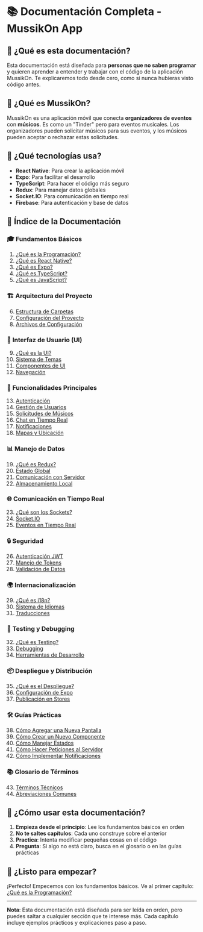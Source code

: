 # 📚 Documentación Completa - MussikOn App

## 🎯 ¿Qué es esta documentación?

Esta documentación está diseñada para **personas que no saben programar** y quieren aprender a entender y trabajar con el código de la aplicación MussikOn. Te explicaremos todo desde cero, como si nunca hubieras visto código antes.

## 🚀 ¿Qué es MussikOn?

MussikOn es una aplicación móvil que conecta **organizadores de eventos** con **músicos**. Es como un "Tinder" pero para eventos musicales. Los organizadores pueden solicitar músicos para sus eventos, y los músicos pueden aceptar o rechazar estas solicitudes.

## 📱 ¿Qué tecnologías usa?

- **React Native**: Para crear la aplicación móvil
- **Expo**: Para facilitar el desarrollo
- **TypeScript**: Para hacer el código más seguro
- **Redux**: Para manejar datos globales
- **Socket.IO**: Para comunicación en tiempo real
- **Firebase**: Para autenticación y base de datos

## 📖 Índice de la Documentación

### 🎓 **Fundamentos Básicos**
1. [¿Qué es la Programación?](./fundamentos/que-es-programacion.md)
2. [¿Qué es React Native?](./fundamentos/react-native.md)
3. [¿Qué es Expo?](./fundamentos/expo.md)
4. [¿Qué es TypeScript?](./fundamentos/typescript.md)
5. [¿Qué es JavaScript?](./fundamentos/javascript.md)

### 🏗️ **Arquitectura del Proyecto**
6. [Estructura de Carpetas](./arquitectura/estructura-carpetas.md)
7. [Configuración del Proyecto](./arquitectura/configuracion-proyecto.md)
8. [Archivos de Configuración](./arquitectura/archivos-configuracion.md)

### 🎨 **Interfaz de Usuario (UI)**
9. [¿Qué es la UI?](./ui/que-es-ui.md)
10. [Sistema de Temas](./ui/sistema-temas.md)
11. [Componentes de UI](./ui/componentes-ui.md)
12. [Navegación](./ui/navegacion.md)

### 🔧 **Funcionalidades Principales**
13. [Autenticación](./funcionalidades/autenticacion.md)
14. [Gestión de Usuarios](./funcionalidades/gestion-usuarios.md)
15. [Solicitudes de Músicos](./funcionalidades/solicitudes-musicos.md)
16. [Chat en Tiempo Real](./funcionalidades/chat-tiempo-real.md)
17. [Notificaciones](./funcionalidades/notificaciones.md)
18. [Mapas y Ubicación](./funcionalidades/mapas-ubicacion.md)

### 📊 **Manejo de Datos**
19. [¿Qué es Redux?](./datos/que-es-redux.md)
20. [Estado Global](./datos/estado-global.md)
21. [Comunicación con Servidor](./datos/comunicacion-servidor.md)
22. [Almacenamiento Local](./datos/almacenamiento-local.md)

### 🌐 **Comunicación en Tiempo Real**
23. [¿Qué son los Sockets?](./tiempo-real/que-son-sockets.md)
24. [Socket.IO](./tiempo-real/socket-io.md)
25. [Eventos en Tiempo Real](./tiempo-real/eventos-tiempo-real.md)

### 🔒 **Seguridad**
26. [Autenticación JWT](./seguridad/autenticacion-jwt.md)
27. [Manejo de Tokens](./seguridad/manejo-tokens.md)
28. [Validación de Datos](./seguridad/validacion-datos.md)

### 🌍 **Internacionalización**
29. [¿Qué es i18n?](./internacionalizacion/que-es-i18n.md)
30. [Sistema de Idiomas](./internacionalizacion/sistema-idiomas.md)
31. [Traducciones](./internacionalizacion/traducciones.md)

### 🧪 **Testing y Debugging**
32. [¿Qué es Testing?](./testing/que-es-testing.md)
33. [Debugging](./testing/debugging.md)
34. [Herramientas de Desarrollo](./testing/herramientas-desarrollo.md)

### 📦 **Despliegue y Distribución**
35. [¿Qué es el Despliegue?](./despliegue/que-es-despliegue.md)
36. [Configuración de Expo](./despliegue/configuracion-expo.md)
37. [Publicación en Stores](./despliegue/publicacion-stores.md)

### 🛠️ **Guías Prácticas**
38. [Cómo Agregar una Nueva Pantalla](./guias-practicas/agregar-nueva-pantalla.md)
39. [Cómo Crear un Nuevo Componente](./guias-practicas/crear-nuevo-componente.md)
40. [Cómo Manejar Estados](./guias-practicas/manejar-estados.md)
41. [Cómo Hacer Peticiones al Servidor](./guias-practicas/hacer-peticiones-servidor.md)
42. [Cómo Implementar Notificaciones](./guias-practicas/implementar-notificaciones.md)

### 📚 **Glosario de Términos**
43. [Términos Técnicos](./glosario/terminos-tecnicos.md)
44. [Abreviaciones Comunes](./glosario/abreviaciones-comunes.md)

## 🎯 ¿Cómo usar esta documentación?

1. **Empieza desde el principio**: Lee los fundamentos básicos en orden
2. **No te saltes capítulos**: Cada uno construye sobre el anterior
3. **Practica**: Intenta modificar pequeñas cosas en el código
4. **Pregunta**: Si algo no está claro, busca en el glosario o en las guías prácticas

## 🚀 ¿Listo para empezar?

¡Perfecto! Empecemos con los fundamentos básicos. Ve al primer capítulo: [¿Qué es la Programación?](./fundamentos/que-es-programacion.md)

---

**Nota**: Esta documentación está diseñada para ser leída en orden, pero puedes saltar a cualquier sección que te interese más. Cada capítulo incluye ejemplos prácticos y explicaciones paso a paso. 